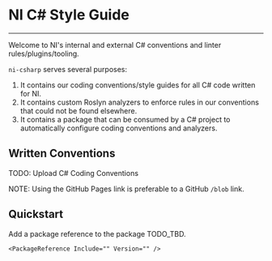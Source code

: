 # NI C# Style Guide

<!-- @TODO: Add the image once we get one -->

---

Welcome to NI's internal and external C# conventions and linter rules/plugins/tooling.

`ni-csharp` serves several purposes:

1. It contains our coding conventions/style guides for all C# code written for NI.
2. It contains custom Roslyn analyzers to enforce rules in our conventions that could not be found elsewhere.
3. It contains a package that can be consumed by a C# project to automatically configure coding conventions and analyzers.

## Written Conventions

TODO: Upload C# Coding Conventions

NOTE: Using the GitHub Pages link is preferable to a GitHub `/blob` link.

## Quickstart

Add a package reference to the package TODO_TBD.

```msbuild
<PackageReference Include="" Version="" />
```
